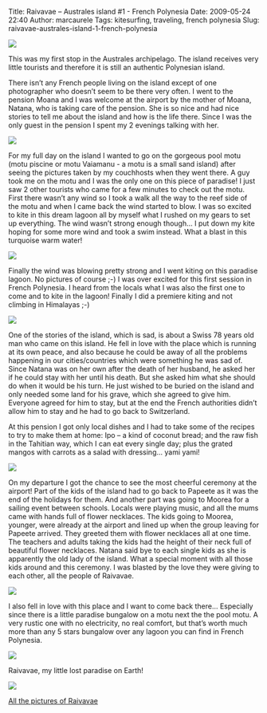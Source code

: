 Title: Raivavae – Australes island #1 - French Polynesia
Date: 2009-05-24 22:40
Author: marcaurele
Tags: kitesurfing, traveling, french polynesia
Slug: raivavae-australes-island-1-french-polynesia

[![](http://photos.shakeyourlife.com/cache/French%20Polynesia/Raivavae/2009-04-29-08h19m00.JPG_w480.jpg)](http://photos.shakeyourlife.com/French%20Polynesia/Raivavae/2009-04-29-08h19m00.JPG.php)

This was my first stop in the Australes archipelago. The island receives
very little tourists and therefore it is still an authentic Polynesian
island.

There isn’t any French people living on the island except of one
photographer who doesn’t seem to be there very often. I went to the
pension Moana and I was welcome at the airport by the mother of Moana,
Natana, who is taking care of the pension. She is so nice and had nice
stories to tell me about the island and how is the life there. Since I
was the only guest in the pension I spent my 2 evenings talking with
her.

[![](http://photos.shakeyourlife.com/cache/French%20Polynesia/Raivavae/2009-04-28-10h28m28.JPG_w480.jpg)](http://photos.shakeyourlife.com/French%20Polynesia/Raivavae/2009-04-28-10h28m28.JPG.php)

For my full day on the island I wanted to go on the gorgeous pool motu
(motu piscine or motu Vaiamanu - a motu is a small sand island) after
seeing the pictures taken by my couchhosts when they went there. A guy
took me on the motu and I was the only one on this piece of paradise! I
just saw 2 other tourists who came for a few minutes to check out the
motu. First there wasn’t any wind so I took a walk all the way to the
reef side of the motu and when I came back the wind started to blow. I
was so excited to kite in this dream lagoon all by myself what I rushed
on my gears to set up everything. The wind wasn’t strong enough
though... I put down my kite hoping for some more wind and took a swim
instead. What a blast in this turquoise warm water!  

[![](http://photos.shakeyourlife.com/cache/French%20Polynesia/Raivavae/2009-04-28-12h33m24.JPG_w480.jpg)](http://photos.shakeyourlife.com/French%20Polynesia/Raivavae/2009-04-28-12h33m24.JPG.php)

Finally the wind was blowing pretty strong and I went kiting on this
paradise lagoon. No pictures of course ;-) I was over excited for this
first session in French Polynesia. I heard from the locals what I was
also the first one to come and to kite in the lagoon! Finally I did a
premiere kiting and not climbing in Himalayas ;-)  

[![](http://photos.shakeyourlife.com/cache/French%20Polynesia/Raivavae/2009-04-28-12h32m43.JPG_w480.jpg)](http://photos.shakeyourlife.com/French%20Polynesia/Raivavae/2009-04-28-12h32m43.JPG.php)

One of the stories of the island, which is sad, is about a Swiss 78
years old man who came on this island. He fell in love with the place
which is running at its own peace, and also because he could be away of
all the problems happening in our cities/countries which were something
he was sad of. Since Natana was on her own after the death of her
husband, he asked her if he could stay with her until his death. But she
asked him what she should do when it would be his turn. He just wished
to be buried on the island and only needed some land for his grave,
which she agreed to give him. Everyone agreed for him to stay, but at
the end the French authorities didn’t allow him to stay and he had to go
back to Switzerland.

At this pension I got only local dishes and I had to take some of the
recipes to try to make them at home: Ipo – a kind of coconut bread; and
the raw fish in the Tahitian way, which I can eat every single day; plus
the grated mangos with carrots as a salad with dressing... yami yami!  

[![](http://photos.shakeyourlife.com/cache/French%20Polynesia/Raivavae/2009-04-28-17h42m25.JPG_w480.jpg)](http://photos.shakeyourlife.com/French%20Polynesia/Raivavae/2009-04-28-17h42m25.JPG.php)

On my departure I got the chance to see the most cheerful ceremony at
the airport! Part of the kids of the island had to go back to Papeete as
it was the end of the holidays for them. And another part was going to
Moorea for a sailing event between schools. Locals were playing music,
and all the mums came with hands full of flower necklaces. The kids
going to Moorea, younger, were already at the airport and lined up when
the group leaving for Papeete arrived. They greeted them with flower
necklaces all at one time. The teachers and adults taking the kids had
the height of their neck full of beautiful flower necklaces. Natana said
bye to each single kids as she is apparently the old lady of the island.
What a special moment with all those kids around and this ceremony. I
was blasted by the love they were giving to each other, all the people
of Raivavae.  

[![](http://photos.shakeyourlife.com/cache/French%20Polynesia/Raivavae/2009-04-29-07h49m26.JPG_h480.jpg)](http://photos.shakeyourlife.com/French%20Polynesia/Raivavae/2009-04-29-07h49m26.JPG.php)

I also fell in love with this place and I want to come back there...
Especially since there is a little paradise bungalow on a motu next the
the pool motu. A very rustic one with no electricity, no real comfort,
but that’s worth much more than any 5 stars bungalow over any lagoon you
can find in French Polynesia.  

[![](http://photos.shakeyourlife.com/cache/French%20Polynesia/Raivavae/2009-04-28-15h28m47.JPG_w480.jpg)](http://photos.shakeyourlife.com/French%20Polynesia/Raivavae/2009-04-28-15h28m47.JPG.php)

Raivavae, my little lost paradise on Earth!  

[![](http://photos.shakeyourlife.com/cache/French%20Polynesia/Raivavae/2009-04-28-10h28m13.JPG_w480.jpg)](http://photos.shakeyourlife.com/French%20Polynesia/Raivavae/2009-04-28-10h28m13.JPG.php)

[All the pictures of Raivavae](http://photos.shakeyourlife.com/French%20Polynesia/Raivavae/)



